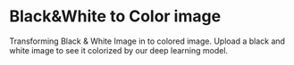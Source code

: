 # Black&White to Color image
Transforming Black & White Image in to colored image. Upload a black and white image to see it colorized by our deep learning model.
